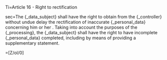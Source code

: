 Ti=Article 16 - Right to rectification

sec=The {_data_subject} shall have the right to obtain from the {_controller} without undue delay the rectification of inaccurate {_personal_data} concerning him or her . Taking into account the purposes of the {_processing}, the {_data_subject} shall have the right to have incomplete {_personal_data} completed, including by means of providing a supplementary statement.

=[Z/ol/0]
